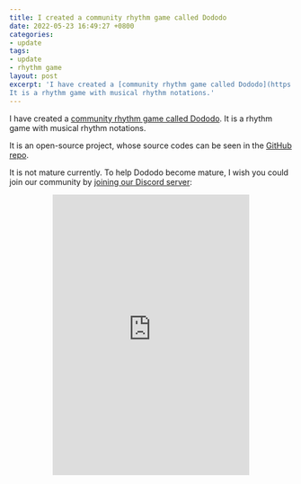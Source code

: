 ```yaml
---
title: I created a community rhythm game called Dododo
date: 2022-05-23 16:49:27 +0800
categories:
- update
tags:
- update
- rhythm game
layout: post
excerpt: 'I have created a [community rhythm game called Dododo](https://dododogame.github.io).
It is a rhythm game with musical rhythm notations.'
---
```


I have created a [community rhythm game called Dododo](https://dododogame.github.io).
It is a rhythm game with musical rhythm notations.

It is an open-source project, whose source codes can be seen in the [GitHub repo](https://github.com/dododogame/dododo).

It is not mature currently.
To help Dododo become mature, I wish you could join our community by [joining our Discord server](https://discord.gg/yYdMw5hm2K):

<p style="text-align: center"><iframe src="https://discord.com/widget?id=977458815794552842" width="350" height="500" allowtransparency="true" frameborder="0" sandbox="allow-popups allow-popups-to-escape-sandbox allow-same-origin allow-scripts"></iframe></p>
